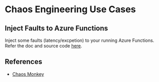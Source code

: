 # Chaos Engineering Use Cases
## Inject Faults to Azure Functions
Inject some faults (latency/excpetion) to your running Azure Functions. Refer the doc and source code [here](https://github.com/gary918/ChaosEngineering/tree/main/AzureFunction).
## References
* [Chaos Monkey](https://netflix.github.io/chaosmonkey/)